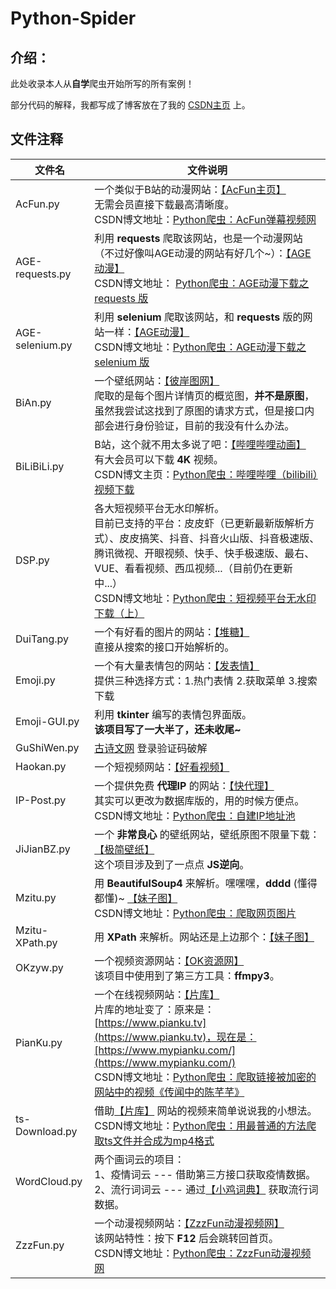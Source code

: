 # Python-Spider

## 介绍：

此处收录本人从**自学**爬虫开始所写的所有案例！

部分代码的解释，我都写成了博客放在了我的 [CSDN主页](https://blog.csdn.net/qq_44700693) 上。

## 文件注释

| 文件名  | 文件说明  |
| ----  | ----  |
| AcFun.py | 一个类似于B站的动漫网站：[【AcFun主页】](https://www.acfun.cn/) <br>无需会员直接下载最高清晰度。<br> CSDN博文地址：[Python爬虫：AcFun弹幕视频网](https://blog.csdn.net/qq_44700693/article/details/109124334)|
| AGE-requests.py | 利用 **requests** 爬取该网站，也是一个动漫网站（不过好像叫AGE动漫的网站有好几个~）：[【AGE动漫】](https://agefans.org/) <br> CSDN博文地址： [Python爬虫：AGE动漫下载之 requests 版](https://blog.csdn.net/qq_44700693/article/details/107510787)|
| AGE-selenium.py | 利用 **selenium** 爬取该网站，和 **requests** 版的网站一样：[【AGE动漫】](https://agefans.org/) <br> CSDN博文地址：[Python爬虫：AGE动漫下载之 selenium 版](https://blog.csdn.net/qq_44700693/article/details/107877836)|
| BiAn.py | 一个壁纸网站：[【彼岸图网】](https://pic.netbian.com/) <br> 爬取的是每个图片详情页的概览图，**并不是原图**，虽然我尝试这找到了原图的请求方式，但是接口内部会进行身份验证，目前的我没有什么办法。|
| BiLiBiLi.py | B站，这个就不用太多说了吧：[【哔哩哔哩动画】](https://www.bilibili.com/) <br> 有大会员可以下载 **4K** 视频。<br>CSDN博文主页：[Python爬虫：哔哩哔哩（bilibili）视频下载](https://blog.csdn.net/qq_44700693/article/details/108828909)|
| DSP.py | 各大短视频平台无水印解析。<br> 目前已支持的平台：皮皮虾（已更新最新版解析方式）、皮皮搞笑、抖音、抖音火山版、抖音极速版、腾讯微视、开眼视频、快手、快手极速版、最右、VUE、看看视频、西瓜视频...（目前仍在更新中...）<br> CSDN博文地址：[Python爬虫：短视频平台无水印下载（上）](https://blog.csdn.net/qq_44700693/article/details/108089085)| 
| DuiTang.py | 一个有好看的图片的网站：[【堆糖】](https://www.duitang.com/) <br> 直接从搜索的接口开始解析的。 |
| Emoji.py | 一个有大量表情包的网站：[【发表情】](https://www.fabiaoqing.com/) <br> 提供三种选择方式：1.热门表情 2.获取菜单 3.搜索下载|
| Emoji-GUI.py | 利用 **tkinter** 编写的表情包界面版。<br> **该项目写了一大半了，还未收尾~** |
| GuShiWen.py | [古诗文网](https://www.gushiwen.cn/) 登录验证码破解 |
| Haokan.py | 一个短视频网站：[【好看视频】](https://haokan.baidu.com/) |
| IP-Post.py | 一个提供免费 **代理IP** 的网站：[【快代理】](https://www.kuaidaili.com/free/) <br>其实可以更改为数据库版的，用的时候方便点。<br> CSDN博文地址：[Python爬虫：自建IP地址池](https://blog.csdn.net/qq_44700693/article/details/105846658)|
| JiJianBZ.py | 一个 **非常良心** 的壁纸网站，壁纸原图不限量下载：[【极简壁纸】](https://bz.zzzmh.cn/) <br> 这个项目涉及到了一点点 **JS逆向**。 |
| Mzitu.py | 用 **BeautifulSoup4** 来解析。嘿嘿嘿，**dddd** (懂得都懂)~ [【妹子图】](https://www.mzitu.com/) <br> CSDN博文地址：[Python爬虫：爬取网页图片](https://blog.csdn.net/qq_44700693/article/details/105598212)|
| Mzitu-XPath.py | 用 **XPath** 来解析。网站还是上边那个：[【妹子图】](https://www.mzitu.com/)|
| OKzyw.py | 一个视频资源网站：[【OK资源网】](http://www.okzyw.net/) <br> 该项目中使用到了第三方工具：**ffmpy3**。 |
| PianKu.py | 一个在线视频网站：[【片库】](https://www.mypianku.com/) <br> 片库的地址变了：原来是：[https://www.pianku.tv](https://www.pianku.tv)，现在是：[https://www.mypianku.com/](https://www.mypianku.com/) <br> CSDN博文地址：[Python爬虫：爬取链接被加密的网站中的视频《传闻中的陈芊芊》](https://blog.csdn.net/qq_44700693/article/details/106389711) |
| ts-Download.py | 借助[【片库】](https://www.mypianku.com/) 网站的视频来简单说说我的小想法。 <br> CSDN博文地址：[Python爬虫：用最普通的方法爬取ts文件并合成为mp4格式](https://blog.csdn.net/qq_44700693/article/details/106189511)|
| WordCloud.py | 两个画词云的项目：<br> 1、疫情词云 --- 借助第三方接口获取疫情数据。 <br> 2、流行词词云 --- 通过[【小鸡词典】](https://jikipedia.com/) 获取流行词数据。 |
| ZzzFun.py | 一个动漫视频网站：[【ZzzFun动漫视频网】](http://www.zzzfun.com/) <br> 该网站特性：按下 **F12** 后会跳转回首页。<br> CSDN博文地址：[Python爬虫：ZzzFun动漫视频网](https://blog.csdn.net/qq_44700693/article/details/109924262) |



